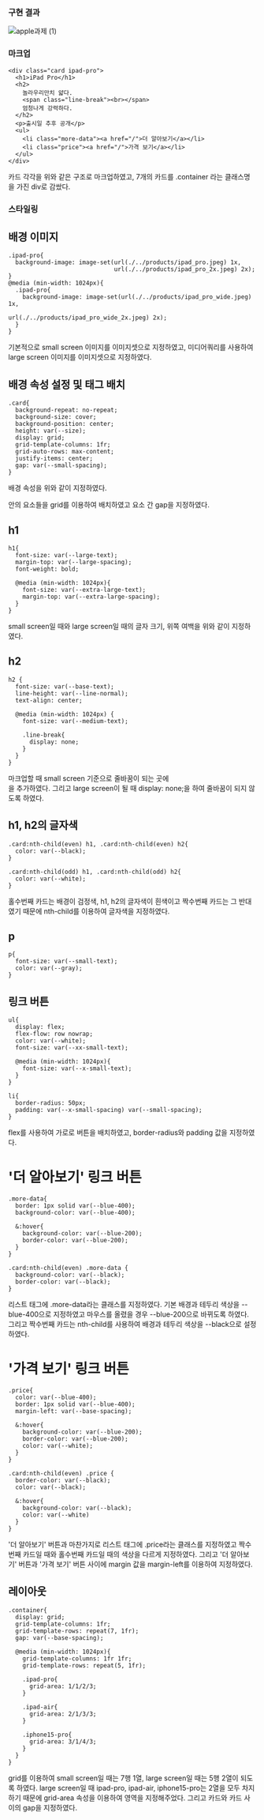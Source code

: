 ### 구현 결과
![apple과제 (1)](https://github.com/Suubiin/homework/assets/127467411/e3aaac7c-6178-4876-90b2-628fda84e322)

### 마크업
  <!-- ipad-pro -->
    <div class="card ipad-pro">
      <h1>iPad Pro</h1>
      <h2>
        놀라우리만치 얇다.
        <span class="line-break"><br></span>
        엄청나게 강력하다.
      </h2>
      <p>출시일 추후 공개</p>
      <ul>
        <li class="more-data"><a href="/">더 알아보기</a></li>
        <li class="price"><a href="/">가격 보기</a></li>
      </ul>
    </div>

카드 각각을 위와 같은 구조로 마크업하였고, 7개의 카드를 .container 라는 클래스명을 가진 div로 감쌌다.

### 스타일링
## 배경 이미지
    .ipad-pro{
      background-image: image-set(url(./../products/ipad_pro.jpeg) 1x, 
                                  url(./../products/ipad_pro_2x.jpeg) 2x);
    }
    @media (min-width: 1024px){
      .ipad-pro{
        background-image: image-set(url(./../products/ipad_pro_wide.jpeg) 1x, 
                                    url(./../products/ipad_pro_wide_2x.jpeg) 2x);
      }
    }

기본적으로 small screen 이미지를 이미지셋으로 지정하였고, 미디어쿼리를 사용하여 large screen 이미지를 이미지셋으로 지정하였다.

## 배경 속성 설정 및 태그 배치
    .card{
      background-repeat: no-repeat;
      background-size: cover;
      background-position: center;
      height: var(--size);
      display: grid;
      grid-template-columns: 1fr;
      grid-auto-rows: max-content;
      justify-items: center;
      gap: var(--small-spacing);
    }
배경 속성을 위와 같이 지정하였다.
<div> 안의 요소들을 grid를 이용하여 배치하였고 요소 간 gap을 지정하였다.

## h1
    h1{
      font-size: var(--large-text);
      margin-top: var(--large-spacing);
      font-weight: bold;
      
      @media (min-width: 1024px){
        font-size: var(--extra-large-text);
        margin-top: var(--extra-large-spacing);
      }
    }
small screen일 때와 large screen일 때의 글자 크기, 위쪽 여백을 위와 같이 지정하였다.

## h2
    h2 {
      font-size: var(--base-text);
      line-height: var(--line-normal);
      text-align: center;
      
      @media (min-width: 1024px) {
        font-size: var(--medium-text);
        
        .line-break{
          display: none;
        }
      }
    }
마크업할 때 small screen 기준으로 줄바꿈이 되는 곳에 
  <span class="line-break"><br></span> 
을 추가하였다. 그리고 large screen이 될 때 display: none;을 하여 줄바꿈이 되지 않도록 하였다.

## h1, h2의 글자색
    .card:nth-child(even) h1, .card:nth-child(even) h2{
      color: var(--black);
    }
  
    .card:nth-child(odd) h1, .card:nth-child(odd) h2{
      color: var(--white);
    }
홀수번째 카드는 배경이 검정색, h1, h2의 글자색이 흰색이고 짝수번째 카드는 그 반대였기 때문에 nth-child를 이용하여 글자색을 지정하였다.

## p
    p{
      font-size: var(--small-text);
      color: var(--gray);
    }

## 링크 버튼
    ul{
      display: flex;
      flex-flow: row nowrap;
      color: var(--white);
      font-size: var(--xx-small-text);
  
      @media (min-width: 1024px){
        font-size: var(--x-small-text);
      }
    }
  
    li{
      border-radius: 50px;
      padding: var(--x-small-spacing) var(--small-spacing);
    }

flex를 사용하여 가로로 버튼을 배치하였고, border-radius와 padding 값을 지정하였다.

# '더 알아보기' 링크 버튼
    .more-data{
      border: 1px solid var(--blue-400);
      background-color: var(--blue-400);
      
      &:hover{
        background-color: var(--blue-200);
        border-color: var(--blue-200);
      }
    }
  
    .card:nth-child(even) .more-data {
      background-color: var(--black);
      border-color: var(--black);
    }
리스트 태그에 .more-data라는 클래스를 지정하였다. 기본 배경과 테두리 색상을 --blue-400으로 지정하였고 마우스를 올렸을 경우 --blue-200으로 바뀌도록 하였다.
그리고 짝수번째 카드는 nth-child를 사용하여 배경과 테두리 색상을 --black으로 설정하였다.

# '가격 보기' 링크 버튼
    .price{
      color: var(--blue-400);
      border: 1px solid var(--blue-400);
      margin-left: var(--base-spacing);
  
      &:hover{
        background-color: var(--blue-200);
        border-color: var(--blue-200);
        color: var(--white);
      }
    }
  
    .card:nth-child(even) .price {
      border-color: var(--black);
      color: var(--black);
  
      &:hover{
        background-color: var(--black);
        color: var(--white)
      }
    }
'더 알아보기' 버튼과 마찬가지로 리스트 태그에 .price라는 클래스를 지정하였고 짝수번째 카드일 때와 홀수번째 카드일 때의 색상을 다르게 지정하였다.
그리고 '더 알아보기' 버튼과 '가격 보기' 버튼 사이에 margin 값을 margin-left를 이용하여 지정하였다.

## 레이아웃
    .container{
      display: grid;
      grid-template-columns: 1fr;
      grid-template-rows: repeat(7, 1fr);
      gap: var(--base-spacing);
  
      @media (min-width: 1024px){
        grid-template-columns: 1fr 1fr;
        grid-template-rows: repeat(5, 1fr);
  
        .ipad-pro{
          grid-area: 1/1/2/3;
        }
      
        .ipad-air{
          grid-area: 2/1/3/3;
        }
      
        .iphone15-pro{
          grid-area: 3/1/4/3;
        }
      }
    }
grid를 이용하여 small screen일 때는 7행 1열, large screen일 때는 5행 2열이 되도록 하였다. 
large screen일 때 ipad-pro, ipad-air, iphone15-pro는 2열을 모두 차지하기 때문에 grid-area 속성을 이용하여 영역을 지정해주었다. 
그리고 카드와 카드 사이의 gap을 지정하였다.
